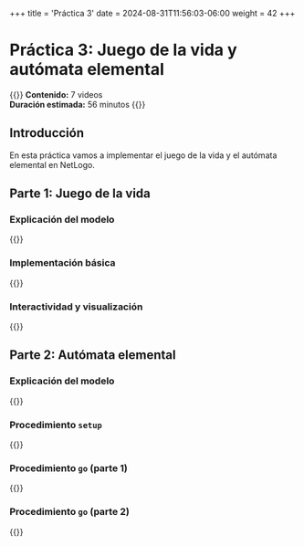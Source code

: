 +++
title = 'Práctica 3'
date = 2024-08-31T11:56:03-06:00
weight = 42
+++

# Práctica 3: Juego de la vida y autómata elemental

{{<hint info>}}
**Contenido:** 7 videos  
**Duración estimada:** 56 minutos
{{</hint>}}

## Introducción 

En esta práctica vamos a implementar el juego de la vida y el autómata elemental en NetLogo. 

## Parte 1: Juego de la vida

### Explicación del modelo

{{<youtube id="Y3qXtUO8e6Q">}}

### Implementación básica

{{<youtube id="qQzzV6Wskic">}}

### Interactividad y visualización 

{{<youtube id="0qYUigqMqSQ">}}

## Parte 2: Autómata elemental

### Explicación del modelo

{{<youtube id="drOKA8w7e8c">}}

### Procedimiento `setup`

{{<youtube id="JcSfaj-tkLM">}}

### Procedimiento `go` (parte 1)

{{<youtube id="hXuFzIyx0P0">}}

### Procedimiento `go` (parte 2)

{{<youtube id="7MSSIaOiQN4">}}
